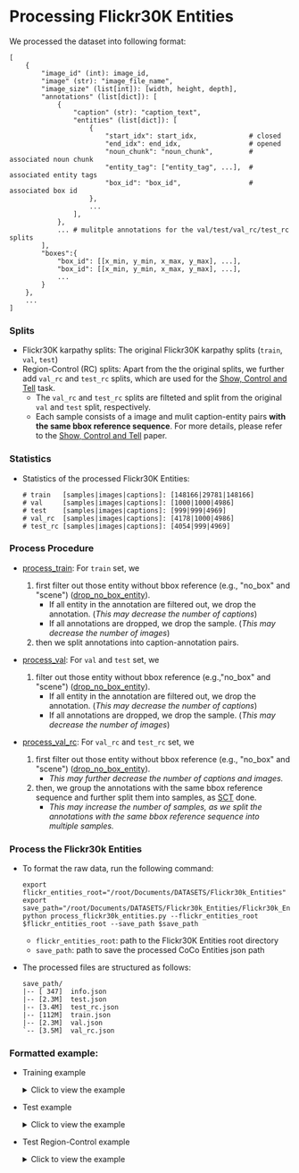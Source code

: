 # Processing Flickr30K Entities

We processed the dataset into following format:

```
[
    {
        "image_id" (int): image_id,
        "image" (str): "image_file_name",    
        "image_size" (list[int]): [width, height, depth],
        "annotations" (list[dict]): [
            {
                "caption" (str): "caption_text",
                "entities" (list[dict]): [
                    {
                        "start_idx": start_idx,             # closed
                        "end_idx": end_idx,                 # opened
                        "noun_chunk": "noun_chunk",         # associated noun chunk
                        "entity_tag": ["entity_tag", ...],  # associated entity tags
                        "box_id": "box_id",                 # associated box id
                    }, 
                    ...
                ],
            },
            ... # mulitple annotations for the val/test/val_rc/test_rc splits   
        ],
        "boxes":{
            "box_id": [[x_min, y_min, x_max, y_max], ...],
            "box_id": [[x_min, y_min, x_max, y_max], ...],
            ...
        }
    },
    ...
]    
```

### Splits

- Flickr30K karpathy splits: The original Flickr30K karpathy splits (`train`, `val`, `test`)
- Region-Control (RC) splits: Apart from the the original splits, we further add `val_rc` and  `test_rc` splits, which are used for the [Show, Control and Tell](https://arxiv.org/abs/1811.10652) task. 
    - The `val_rc` and `test_rc` splits are filteted and split from the original `val` and `test` split, respectively.
    - Each sample consists of a image and mulit caption-entity pairs **with the same bbox reference sequence**. For more details, please refer to the [Show, Control and Tell](https://arxiv.org/abs/1811.10652) paper.

### Statistics

- Statistics of the processed Flickr30K Entities:

    ```
    # train   [samples|images|captions]: [148166|29781|148166]
    # val     [samples|images|captions]: [1000|1000|4986]
    # test    [samples|images|captions]: [999|999|4969]
    # val_rc  [samples|images|captions]: [4178|1000|4986]
    # test_rc [samples|images|captions]: [4054|999|4969]
    ```

### Process Procedure

- [process_train](https://github.com/X1AOX1A/Datasets/blob/main/Flickr30k_Entities/Flickr30k_Entities_Processed/process_flickr30k_entities.py#L227): For `train` set,  we 
    1. first filter out those entity without bbox reference (e.g., "no_box" and "scene") ([drop_no_box_entity](https://github.com/X1AOX1A/Datasets/blob/main/Flickr30k_Entities/Flickr30k_Entities_Processed/process_flickr30k_entities.py#L202)). 
        - If all entity in the annotation are filtered out, we drop the annotation. (*This may decrease the number of captions*)
        - If all annotations are dropped, we drop the sample. (*This may decrease the number of images*)
    2. then we split annotations into caption-annotation pairs.

- [process_val](https://github.com/X1AOX1A/Datasets/blob/main/Flickr30k_Entities/Flickr30k_Entities_Processed/process_flickr30k_entities.py#L252): For `val` and `test` set, we 
    1. filter out those entity without bbox reference (e.g.,"no_box" and "scene") ([drop_no_box_entity](https://github.com/X1AOX1A/Datasets/blob/main/Flickr30k_Entities/Flickr30k_Entities_Processed/process_flickr30k_entities.py#L202)).
        - If all entity in the annotation are filtered out, we drop the annotation. (*This may decrease the number of captions*)
        - If all annotations are dropped, we drop the sample. (*This may decrease the number of images*)

- [process_val_rc](https://github.com/X1AOX1A/Datasets/blob/main/Flickr30k_Entities/Flickr30k_Entities_Processed/process_flickr30k_entities.py#L275): For `val_rc` and `test_rc` set, we 
    1. first filter out those entity without bbox reference (e.g., "no_box" and "scene") ([drop_no_box_entity](https://github.com/X1AOX1A/Datasets/blob/main/Flickr30k_Entities/Flickr30k_Entities_Processed/process_flickr30k_entities.py#L202)).
        - *This may further decrease the number of captions and images.*
    3. then, we group the annotations with the same bbox reference sequence and further split them into samples, as [SCT](https://github.com/aimagelab/show-control-and-tell/blob/master/test_region_sequence.py#L133) done.
        - *This may increase the number of samples, as we split the annotations with the same bbox reference sequence into multiple samples.*


### Process the Flickr30k Entities

- To format the raw data, run the following command:

    ```
    export flickr_entities_root="/root/Documents/DATASETS/Flickr30k_Entities"
    export save_path="/root/Documents/DATASETS/Flickr30k_Entities/Flickr30k_Entities_Processed/annotations"
    python process_flickr30k_entities.py --flickr_entities_root $flickr_entities_root --save_path $save_path
    ```
    - `flickr_entities_root`: path to the Flickr30K Entities root directory
    - `save_path`: path to save the processed CoCo Entities json path

- The processed files are structured as follows: 

    ```
    save_path/
    |-- [ 347]  info.json
    |-- [2.3M]  test.json
    |-- [3.4M]  test_rc.json
    |-- [112M]  train.json
    |-- [2.3M]  val.json
    `-- [3.5M]  val_rc.json
    ```

### Formatted example:

- Training example
    <details>
    <summary>Click to view the example</summary>

    ```
    [
        {
            'image_id': 3359636318, 
            'image': '3359636318.jpg', 
            'image_size': [500, 334, 3], 
            'annotations': [
                {
                    'caption': 'Two people are talking outside of the video game shop next door to the mobile phone store .', 
                    'entities': [
                        {'start_idx': 0, 'end_idx': 10, 'noun_chunk': 'Two people', 'entity_tag': ['people'], 'box_id': '112630'}, 
                        {'start_idx': 34, 'end_idx': 53, 'noun_chunk': 'the video game shop', 'entity_tag': ['scene'], 'box_id': '112632'},
                        {'start_idx': 67, 'end_idx': 89, 'noun_chunk': 'the mobile phone store', 'entity_tag': ['scene'], 'box_id': '112631'}
                    ]
                }
            ], 
            'boxes': {
                '112625': [[46, 182, 105, 333], [143, 165, 207, 333], [237, 140, 296, 305], [449, 142, 485, 267], [192, 185, 232, 262]], 
                '112630': [[46, 182, 105, 333], [143, 165, 207, 333]], 
                '112626': [[2, 212, 499, 333]], 
                '112627': [[191, 0, 498, 230], [1, 0, 190, 307]], 
                '112631': [[191, 0, 498, 230]], 
                '112632': [[0, 54, 168, 307]]
            }
        },
        {
            'image_id': 3359636318, 
            'image': '3359636318.jpg', 
            'image_size': [500, 334, 3], 
            'annotations': [
                {
                    'caption': 'A group of people are standing in front of some stores .', 
                    'entities': [
                        {'start_idx': 0, 'end_idx': 17, 'noun_chunk': 'A group of people', 'entity_tag': ['people'], 'box_id': '112625'}, 
                        {'start_idx': 43, 'end_idx': 54, 'noun_chunk': 'some stores', 'entity_tag': ['scene'], 'box_id': '112627'}
                    ]
                }
            ], 
            'boxes': {
                '112625': [[46, 182, 105, 333], [143, 165, 207, 333], [237, 140, 296, 305], [449, 142, 485, 267], [192, 185, 232, 262]], 
                '112630': [[46, 182, 105, 333], [143, 165, 207, 333]], 
                '112626': [[2, 212, 499, 333]], 
                '112627': [[191, 0, 498, 230], [1, 0, 190, 307]], 
                '112631': [[191, 0, 498, 230]], 
                '112632': [[0, 54, 168, 307]]
            }
        }
    ]
    ```
    </details>

- Test example
    <details>
    <summary>Click to view the example</summary>

    ```
    [
        {
            'image_id': 1016887272, 
            'image': '1016887272.jpg', 
            'image_size': [333, 500, 3], 
            'annotations': [
                {
                    'caption': 'Several climbers in a row are climbing the rock while the man in red watches and holds the line .', 
                    'entities': [
                        {'start_idx': 0, 'end_idx': 16, 'noun_chunk': 'Several climbers', 'entity_tag': ['people'], 'box_id': '547'}, 
                        {'start_idx': 39, 'end_idx': 47, 'noun_chunk': 'the rock', 'entity_tag': ['other'], 'box_id': '548'}, 
                        {'start_idx': 54, 'end_idx': 61, 'noun_chunk': 'the man', 'entity_tag': ['people'], 'box_id': '549'},
                        {'start_idx': 65, 'end_idx': 68, 'noun_chunk': 'red', 'entity_tag': ['clothing'], 'box_id': '550'}, 
                        {'start_idx': 87, 'end_idx': 95, 'noun_chunk': 'the line', 'entity_tag': ['other'], 'box_id': '551'}
                    ]
                }, 
                {
                    'caption': 'Seven climbers are ascending a rock face whilst another man stands holding the rope .', 
                    'entities': [
                        {'start_idx': 0, 'end_idx': 14, 'noun_chunk': 'Seven climbers', 'entity_tag': ['people'], 'box_id': '547'}, 
                        {'start_idx': 29, 'end_idx': 40, 'noun_chunk': 'a rock face', 'entity_tag': ['bodyparts'], 'box_id': '548'}, 
                        {'start_idx': 48, 'end_idx': 59, 'noun_chunk': 'another man', 'entity_tag': ['people'], 'box_id': '549'}, 
                        {'start_idx': 75, 'end_idx': 83, 'noun_chunk': 'the rope', 'entity_tag': ['other'], 'box_id': '551'}
                    ]
                }, 
                {
                    'caption': 'A group of people are rock climbing on a rock climbing wall .', 
                    'entities': [
                        {'start_idx': 0, 'end_idx': 17, 'noun_chunk': 'A group of people', 'entity_tag': ['people'], 'box_id': '547'}, 
                        {'start_idx': 39, 'end_idx': 59, 'noun_chunk': 'a rock climbing wall', 'entity_tag': ['other'], 'box_id': '548'}
                    ]
                }, 
                {
                    'caption': 'A group of people climbing a rock while one man belays', 
                    'entities': [
                        {'start_idx': 0, 'end_idx': 17, 'noun_chunk': 'A group of people', 'entity_tag': ['people'], 'box_id': '547'}, 
                        {'start_idx': 27, 'end_idx': 33, 'noun_chunk': 'a rock', 'entity_tag': ['other'], 'box_id': '548'}, 
                        {'start_idx': 40, 'end_idx': 47, 'noun_chunk': 'one man', 'entity_tag': ['people'], 'box_id': '549'}
                    ]
                }, 
                {
                    'caption': 'A collage of one person climbing a cliff .', 
                    'entities': [
                        {'start_idx': 0, 'end_idx': 23, 'noun_chunk': 'A collage of one person', 'entity_tag': ['people'], 'box_id': '547'}, 
                        {'start_idx': 33, 'end_idx': 40, 'noun_chunk': 'a cliff', 'entity_tag': ['scene'], 'box_id': '548'}
                    ]
                }
            ], 
            'boxes': {
                '547': [[193, 369, 230, 453], [207, 303, 255, 383], [187, 238, 226, 306], [164, 204, 204, 260], [176, 163, 228, 214], [166, 132, 208, 183], [161, 101, 203, 145]], 
                '548': [[0, 53, 332, 499]], 
                '549': [[73, 301, 180, 499]], 
                '550': [[79, 377, 141, 434], [74, 326, 124, 381]], 
                '551': [[118, 80, 187, 487]]
            }
        },
        ...
    ]   
    ```
    </details>

- Test Region-Control example
    <details>
    <summary>Click to view the example</summary>

    ```
    [
        {
            'image_id': 1016887272, 
            'image': '1016887272.jpg', 
            'image_size': [333, 500, 3], 
            'annotations': [
                {
                    'caption': 'Several climbers in a row are climbing the rock while the man in red watches and holds the line .', 
                    'entities': [
                        {'start_idx': 0, 'end_idx': 16, 'noun_chunk': 'Several climbers', 'entity_tag': ['people'], 'box_id': '547'}, 
                        {'start_idx': 39, 'end_idx': 47, 'noun_chunk': 'the rock', 'entity_tag': ['other'], 'box_id': '548'}, 
                        {'start_idx': 54, 'end_idx': 61, 'noun_chunk': 'the man', 'entity_tag': ['people'], 'box_id': '549'}, 
                        {'start_idx': 65, 'end_idx': 68, 'noun_chunk': 'red', 'entity_tag': ['clothing'], 'box_id': '550'}, 
                        {'start_idx': 87, 'end_idx': 95, 'noun_chunk': 'the line', 'entity_tag': ['other'], 'box_id': '551'}
                    ]
                }
            ], 
            'boxes': {
                '547': [[193, 369, 230, 453], [207, 303, 255, 383], [187, 238, 226, 306], [164, 204, 204, 260], [176, 163, 228, 214], [166, 132, 208, 183], [161, 101, 203, 145]], 
                '548': [[0, 53, 332, 499]], 
                '549': [[73, 301, 180, 499]], 
                '550': [[79, 377, 141, 434], [74, 326, 124, 381]], 
                '551': [[118, 80, 187, 487]]
            }
        },
            
        {
            'image_id': 1016887272, 
            'image': '1016887272.jpg', 
            'image_size': [333, 500, 3], 
            'annotations': [
                {
                    'caption': 'Seven climbers are ascending a rock face whilst another man stands holding the rope .', 
                    'entities': [
                        {'start_idx': 0, 'end_idx': 14, 'noun_chunk': 'Seven climbers', 'entity_tag': ['people'], 'box_id': '547'}, 
                        {'start_idx': 29, 'end_idx': 40, 'noun_chunk': 'a rock face', 'entity_tag': ['bodyparts'], 'box_id': '548'}, 
                        {'start_idx': 48, 'end_idx': 59, 'noun_chunk': 'another man', 'entity_tag': ['people'], 'box_id': '549'}, 
                        {'start_idx': 75, 'end_idx': 83, 'noun_chunk': 'the rope', 'entity_tag': ['other'], 'box_id': '551'}
                    ]
                }
            ], 
            'boxes': {
                '547': [[193, 369, 230, 453], [207, 303, 255, 383], [187, 238, 226, 306], [164, 204, 204, 260], [176, 163, 228, 214], [166, 132, 208, 183], [161, 101, 203, 145]], 
                '548': [[0, 53, 332, 499]], 
                '549': [[73, 301, 180, 499]], 
                '550': [[79, 377, 141, 434], [74, 326, 124, 381]], 
                '551': [[118, 80, 187, 487]]
            }
        }
    ]
    ```

    </details>